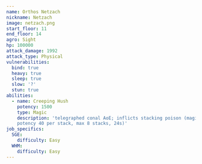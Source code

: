 ```yaml
---
name: Orthos Netzach
nickname: Netzach
image: netzach.png
start_floor: 11
end_floor: 14
agro: Sight
hp: 100000
attack_damage: 1992
attack_type: Physical
vulnerabilities:
  bind: true
  heavy: true
  sleep: true
  slow: '?'
  stun: true
abilities:
  - name: Creeping Hush
    potency: 1500
    type: Magic
    description: 'telegraphed conal AoE; inflicts stacking poison (magic DoT
    potency 40 per stack, max 8 stacks, 24s)'
job_specifics:
  SGE:
    difficulty: Easy
  WHM:
    difficulty: Easy
---
```

